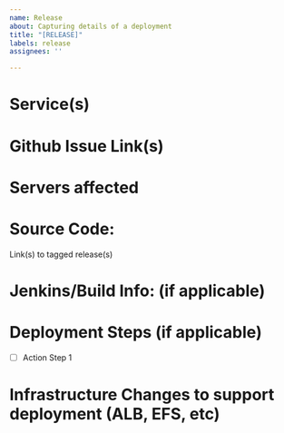 ```yaml
---
name: Release
about: Capturing details of a deployment
title: "[RELEASE]"
labels: release
assignees: ''

---
```


# Service(s)

# Github Issue Link(s)

# Servers affected

# Source Code:
Link(s) to tagged release(s)

# Jenkins/Build Info: (if applicable)

# Deployment Steps (if applicable)
- [ ] Action Step 1

# Infrastructure Changes to support deployment (ALB, EFS, etc)
